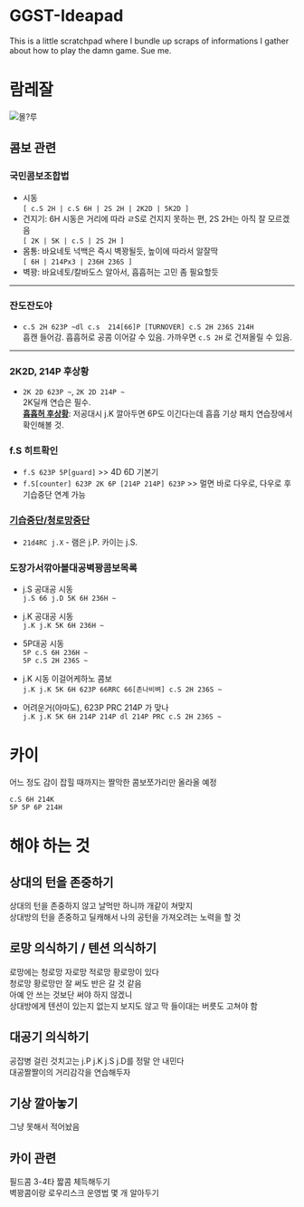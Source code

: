 # GGST-Ideapad  
This is a little scratchpad where I bundle up scraps of informations I gather about how to play the damn game. Sue me.

# 람레잘  
![몰?루](https://www.dustloop.com/wiki/images/archive/1/16/20220831132256%21GGST_Ramlethal_Valentine_Mortobato.png)

## 콤보 관련

### 국민콤보조합법
* 시동  
  `[ c.S 2H | c.S 6H | 2S 2H | 2K2D | 5K2D ]`
* 건지기: 6H 시동은 거리에 따라 ㄹS로 건지지 못하는 편, 2S 2H는 아직 잘 모르겠음  
  `[ 2K | 5K | c.S | 2S 2H ]`  
* 몸통: 바요네토 넉백은 즉시 벽꽝될듯, 높이에 따라서 알잘딱  
  `[ 6H | 214Px3 | 236H 236S ]`  
* 벽꽝: 바요네토/칼바도스 알아서, 흡흡허는 고민 좀 필요할듯
<hr>

### 잔도잔도야  
* `c.S 2H 623P ~dl c.s  214[66]P [TURNOVER] c.S 2H 236S 214H`  
  흡캔 들어감. 흡흡허로 공콤 이어갈 수 있음. 가까우면 `c.S 2H` 로 건져올릴 수 있음.

<hr>

### 2K2D, 214P 후상황
* `2K 2D 623P ~`, `2K 2D 214P ~`  
  2K딜캐 연습은 필수.  
  [**흡흡허 후상황**](https://gall.dcinside.com/mgallery/board/view/?id=guiltygear&no=170621): 저공대시 j.K 깔아두면 6P도 이긴다는데 흡흡 기상 패치 연습장에서 확인해볼 것.

### f.S 히트확인  
* `f.S 623P 5P[guard]` >> 4D 6D 기본기  
* `f.S[counter] 623P 2K 6P [214P 214P] 623P` >> 멀면 바로 다우로, 다우로 후 기습중단 연계 가능

### [기습중단/청로망중단](https://youtu.be/O_ZIRX-29lU)  
* `21d4RC j.X` - 램은 j.P. 카이는 j.S.

### 도장가서깎아볼대공벽꽝콤보목록

* j.S 공대공 시동  
  `j.S 66 j.D 5K 6H 236H ~`
  
* j.K 공대공 시동  
  `j.K j.K 5K 6H 236H ~`
  
* 5P대공 시동  
  `5P c.S 6H 236H ~`  
  `5P c.S 2H 236S ~`  
  
* j.K 시동 이걸어케하노 콤보  
  `j.K j.K 5K 6H 623P 66RRC 66[존나비벼] c.S 2H 236S ~`  
* 어려운거(아마도), 623P PRC 214P 가 맞나  
  `j.K j.K 5K 6H 214P 214P dl 214P PRC c.S 2H 236S ~`  

# 카이
어느 정도 감이 잡힐 때까지는 짤막한 콤보쪼가리만 올라올 예정  

`c.S 6H 214K`  
`5P 5P 6P 214H`  

# 해야 하는 것

## 상대의 턴을 존중하기  
상대의 턴을 존중하지 않고 날먹만 하니까 개같이 쳐맞지  
상대방의 턴을 존중하고 딜캐해서 나의 공턴을 가져오려는 노력을 할 것

## 로망 의식하기 / 텐션 의식하기  
로망에는 청로망 자로망 적로망 황로망이 있다  
청로망 황로망만 잘 써도 반은 갈 것 같음  
아예 안 쓰는 것보단 써야 하지 않겠니  
상대방에게 텐션이 있는지 없는지 보지도 않고 막 들이대는 버릇도 고쳐야 함

## 대공기 의식하기  
공잡병 걸린 것치고는 j.P j.K j.S j.D를 정말 안 내민다  
대공짤짤이의 거리감각을 연습해두자  

## 기상 깔아놓기
그냥 못해서 적어놨음

## 카이 관련
필드콤 3-4타 짧콤 체득해두기  
벽꽝콤이랑 로우리스크 운영법 몇 개 알아두기
